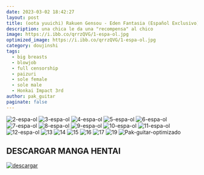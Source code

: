```yaml
---
date: 2023-03-02 18:42:27
layout: post
title: (oota yuuichi) Rakuen Gensou - Eden Fantasia (Español Exclusivo)
description: una chica le da una "recompensa" al chico
image: https://i.ibb.co/qrrzQVG/1-espa-ol.jpg
optimized_image: https://i.ibb.co/qrrzQVG/1-espa-ol.jpg
category: doujinshi
tags:
  - big breasts
  - blowjob
  - full censorship
  - paizuri
  - sole female
  - sole male
  - Honkai Impact 3rd
author: pak_guitar
paginate: false
---
```

<img src="https://i.ibb.co/hXyVYmd/2-espa-ol.jpg" alt="2-espa-ol" border="0">
<img src="https://i.ibb.co/3yB820Z/3-espa-ol.jpg" alt="3-espa-ol" border="0">
<img src="https://i.ibb.co/P57zbSt/4-espa-ol.jpg" alt="4-espa-ol" border="0">
<img src="https://i.ibb.co/2SHBfh8/5-espa-ol.jpg" alt="5-espa-ol" border="0">
<img src="https://i.ibb.co/vv8gY3p/6-espa-ol.jpg" alt="6-espa-ol" border="0">
<img src="https://i.ibb.co/xzKg01b/7-espa-ol.jpg" alt="7-espa-ol" border="0">
<img src="https://i.ibb.co/F4z57gC/8-espa-ol.jpg" alt="8-espa-ol" border="0">
<img src="https://i.ibb.co/phcRzN4/9-espa-ol.jpg" alt="9-espa-ol" border="0">
<img src="https://i.ibb.co/XsjY1zc/10-espa-ol.jpg" alt="10-espa-ol" border="0">
<img src="https://i.ibb.co/SBYzgq5/11-espa-ol.jpg" alt="11-espa-ol" border="0">
<img src="https://i.ibb.co/7vMN1Sp/12-espa-ol.jpg" alt="12-espa-ol" border="0">
<img src="https://i.ibb.co/zn1xZh3/13.jpg" alt="13" border="0">
<img src="https://i.ibb.co/ZSbyrMD/14.jpg" alt="14" border="0">
<img src="https://i.ibb.co/kX1x1p8/15.jpg" alt="15" border="0">
<img src="https://i.ibb.co/4snhMyF/16.jpg" alt="16" border="0">
<img src="https://i.ibb.co/kDsgM5s/17.jpg" alt="17" border="0">
<img src="https://i.ibb.co/LZHnWRC/19.jpg" alt="19" border="0">
<img src="https://i.ibb.co/nc7cQtW/Pak-guitar-optimizado.jpg" alt="Pak-guitar-optimizado" border="0">

## DESCARGAR MANGA HENTAI

<a href="https://mixdrop.gl/f/gnp7001ziwnq60"><img src="https://i.ibb.co/ph6KsCR/descargar.png" alt="descargar"/></a>